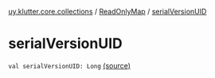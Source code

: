 [uy.klutter.core.collections](../index.md) / [ReadOnlyMap](index.md) / [serialVersionUID](.)


# serialVersionUID
<code>val serialVersionUID: Long</code> [(source)](https://github.com/kohesive/klutter/blob/master/core-jdk6/src/main/kotlin/uy/klutter/core/common/Immutable.kt#L165)<br/>

